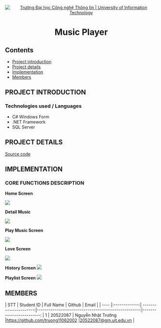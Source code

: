 


<p align="center">
  <a href="https://www.uit.edu.vn/" title="Trường Đại học Công nghệ Thông tin" style="border: 5;">
    <img src="https://i.imgur.com/WmMnSRt.png" alt="Trường Đại học Công nghệ Thông tin | University of Information Technology">
  </a>
</p>

<!-- Title -->
<h1 align="center"><b>Music Player</b></h1>



## Contents
* [ Project introduction](#gioithieumonhoc)
* [ Project details](#congtrinh)
* [ Implementation](#implement)
* [ Members](#thanhvien)

## PROJECT INTRODUCTION
<a name="gioithieumonhoc"></a>
### Technologies used / Languages

* C# Windows Form
* .NET Framework
* SQL Server

## PROJECT DETAILS
<a name="congtrinh"></a>

[Source code]()

## IMPLEMENTATION
<a name="implement"></a>

### CORE FUNCTIONS DESCRIPTION
**Home Screen**

![](https://i.imgur.com/iAeMbPO.png)


**Detail Music**

![](https://i.imgur.com/GBJn8a3.png)



**Play Music Screen**

![](https://i.imgur.com/uaxjBoM.png)


**Love Screen**

![](https://i.imgur.com/RLpaHVB.png)


**History Screen**
![](https://i.imgur.com/AvYMqP9.png)

**Playlist Screen**
![](https://i.imgur.com/dbD1611.png)

## MEMBERS
<a name="thanhvien"></a>
| STT    | Student ID          | Full Name       | Github                                               | Email                   |
| ---- |:-------------:| ----------------------:|-----------------------------------------------------:|-------------------------:
| 1      | 20522087      | Nguyễn Nhật Trường     |https://github.com/truong11062002                     |20522087@gm.uit.edu.vn   |









